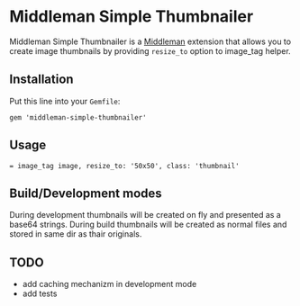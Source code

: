 Middleman Simple Thumbnailer 
=============

Middleman Simple Thumbnailer is a [Middleman](http://middlemanapp.com/) extension that allows you to create image thumbnails by providing `resize_to` option to image_tag helper.


Installation
-------
Put this line into your `Gemfile`:
```
gem 'middleman-simple-thumbnailer'
```

Usage
-----
```
= image_tag image, resize_to: '50x50', class: 'thumbnail'
```

Build/Development modes
-----
  During development thumbnails will be created on fly and presented as a base64 strings.
  During build thumbnails will be created as normal files and stored in same dir as thair originals.

TODO
-----
  - add caching mechanizm in development mode
  - add tests